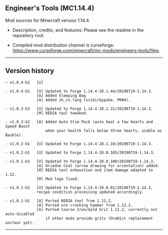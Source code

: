 
## Engineer's Tools (MC1.14.4)

Mod sources for Minecraft version 1.14.4.

- Description, credits, and features: Please see the readme in the repository root.

- Compiled mod distribution channel is curseforge: https://www.curseforge.com/minecraft/mc-mods/engineers-tools/files.

----
## Version history

    ~ v1.0.4-b2   [U]

    - v1.0.4-b1   [U] Updated to Forge 1.14.4-28.1.44/20190719-1.14.3.
                  [A] Added Sleeping Bag
                  [A] Added zh_cn.lang (scikirbypoke, PR#4).

    - v1.0.3-b3   [U] Updated to Forge 1.14.4-28.1.31/20190719-1.14.3.
                  [M] REDIA tool tweaked.

    - v1.0.3-b2   [A] Added Auto Stim Pack (auto heal a few hearts and Speed Boost
                      when your health falls below three hearts, usable as Bauble).

    - v1.0.3-b1   [U] Updated to Forge 1.14.4-28.1.10/20190719-1.14.3.

    - v1.0.2-b1   [U] Updated to Forge 1.14.4-28.0.105/20190719-1.14.3.

    - v1.0.1-b3   [U] Updated to Forge 1.14.4-28.0.100/20190719-1.14.3.
                  [A] Ariadne Coal (arrow drawing for orientation) added.
                  [M] REDIA tool exhaustion and item damage adapted to 1.12.
                  [M] Mod logo fixed.

    - v1.0.1-b2   [U] Updated to Forge 1.14.4-28.0.81/20190719-1.14.3,
                  recipe condition processing updated accordingly.

    - v1.0.1-b1   [A] Ported REDIA tool from 1.12.2.
                  [A] Ported ore crushing hammer from 1.12.2.
                  [A] Ported Coarse Iron/Gold Grit 1.12.2, currently not auto-disabled
                      if other mods provide grits (OreDict replacement unclear yet).

-----
